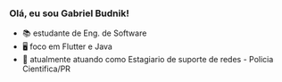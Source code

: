 ### Olá, eu sou Gabriel Budnik! 

- 📚 estudante de Eng. de Software
- 🖥️ foco em Flutter e Java
- 💼 atualmente atuando como Estagiario de suporte de redes - Policia Cientifica/PR

